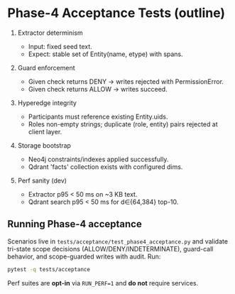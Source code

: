 # Phase-4 Acceptance Tests (outline)

1) Extractor determinism
   - Input: fixed seed text.
   - Expect: stable set of Entity(name, etype) with spans.

2) Guard enforcement
   - Given check returns DENY → writes rejected with PermissionError.
   - Given check returns ALLOW → writes succeed.

3) Hyperedge integrity
   - Participants must reference existing Entity.uids.
   - Roles non-empty strings; duplicate (role, entity) pairs rejected at client layer.

4) Storage bootstrap
   - Neo4j constraints/indexes applied successfully.
   - Qdrant 'facts' collection exists with configured dims.

5) Perf sanity (dev)
   - Extractor p95 < 50 ms on ~3 KB text.
   - Qdrant search p95 < 50 ms for d∈{64,384} top-10.

## Running Phase-4 acceptance

Scenarios live in `tests/acceptance/test_phase4_acceptance.py` and validate tri-state scope decisions (ALLOW/DENY/INDETERMINATE),
guard-call behavior, and scope-guarded writes with audit. Run:

```bash
pytest -q tests/acceptance
```

Perf suites are **opt-in** via `RUN_PERF=1` and **do not** require services.

